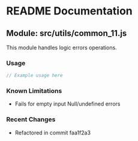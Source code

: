 # README Documentation

## Module: src/utils/common_11.js

This module handles logic errors operations.

### Usage

```javascript
// Example usage here
```

### Known Limitations

- Fails for empty input Null/undefined errors

### Recent Changes

- Refactored in commit faa1f2a3
